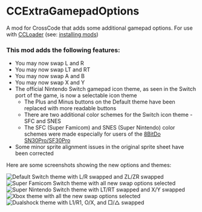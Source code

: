 # CCExtraGamepadOptions
A mod for CrossCode that adds some additional gamepad options. For use with [CCLoader](https://github.com/CCDirectLink/CCLoader) (see: [installing mods](https://github.com/CCDirectLink/CCLoader/wiki/Install-mods))

### This mod adds the following features:
- You may now swap L and R
- You may now swap LT and RT
- You may now swap A and B
- You may now swap X and Y
- The official Nintendo Switch gamepad icon theme, as seen in the Switch port of the game, is now a selectable icon theme
  - The Plus and Minus buttons on the Default theme have been replaced with more readable buttons
  - There are two additional color schemes for the Switch icon theme - SFC and SNES
  - The SFC (Super Famicom) and SNES (Super Nintendo) color schemes were made especially for users of the [8BitDo SN30Pro/SF30Pro](https://i.imgur.com/Ld8Zrnk.jpg)
- Some minor sprite alignment issues in the original sprite sheet have been corrected

Here are some screenshots showing the new options and themes:

![Default Switch theme with L/R swapped and ZL/ZR swapped](https://i.imgur.com/f5Z3kH6.png)
![Super Famicom Switch theme with all new swap options selected](https://i.imgur.com/MUhhDcG.png)
![Super Nintendo Switch theme with LT/RT swapped and X/Y swapped](https://i.imgur.com/MqCNUyL.png)
![Xbox theme with all the new swap options selected](https://i.imgur.com/glYN9jr.png)
![Dualshock theme with L1/R1, O/X, and □/△ swapped](https://i.imgur.com/HHzDnXe.png)
